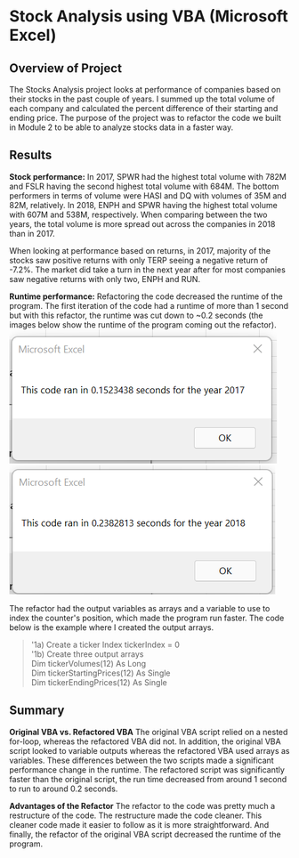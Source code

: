 # Stock Analysis using VBA (Microsoft Excel)

 
## **Overview of Project**

The Stocks Analysis project looks at performance of companies based on their stocks in the past couple of years. I summed up the total volume of each company and calculated the percent difference of their starting and ending price. The purpose of the project was to refactor the code we built in Module 2 to be able to analyze stocks data in a faster way.


## **Results**

**Stock performance:** 
In 2017, SPWR had the highest total volume with 782M and FSLR having the second highest total volume with 684M. The bottom performers in terms of volume were HASI and DQ with volumes of 35M and 82M, relatively. In 2018, ENPH and SPWR having the highest total volume with 607M and 538M, respectively. When comparing between the two years, the total volume is more spread out across the companies in 2018 than in 2017. 

When looking at performance based on returns, in 2017, majority of the stocks saw positive returns with only TERP seeing a negative return of -7.2%. The market did take a turn in the next year after for most companies saw negative returns with only two, ENPH and RUN. 


**Runtime performance:**
Refactoring the code decreased the runtime of the program. The first iteration of the code had a runtime of more than 1 second but with this refactor, the runtime was cut down to ~0.2 seconds (the images below show the runtime of the program coming out the refactor). <br>
![Runtime for 2017](Resources/VBA_Challenge_2017.png)
![Runtime for 2018](Resources/VBA_Challenge_2018.png)

The refactor had the output variables as arrays and a variable to use to index the counter's position, which made the program run faster. The code below is the example where I created the output arrays. 
> '1a) Create a ticker Index
>    tickerIndex = 0 <br>
> '1b) Create three output arrays <br>
>   Dim tickerVolumes(12) As Long <br>
>   Dim tickerStartingPrices(12) As Single <br>
>   Dim tickerEndingPrices(12) As Single <br>


## **Summary**

**Original VBA vs. Refactored VBA**
The original VBA script relied on a nested for-loop, whereas the refactored VBA did not. In addition, the original VBA script looked to variable outputs whereas the refactored VBA used arrays as variables. These differences between the two scripts made a significant performance change in the runtime. The refactored script was significantly faster than the original script, the run time decreased from around 1 second to run to around 0.2 seconds.

**Advantages of the Refactor**
The refactor to the code was pretty much a restructure of the code. The restructure made the code cleaner. This cleaner code made it easier to follow as it is more straightforward. And finally, the refactor of the original VBA script decreased the runtime of the program. 
